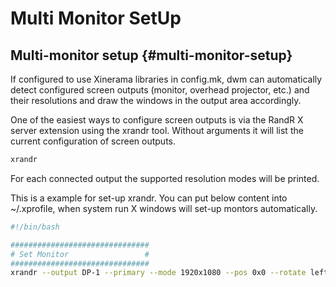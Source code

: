# Multi Monitor SetUp


## Multi-monitor setup {#multi-monitor-setup}

If configured to use Xinerama libraries in config.mk, dwm can automatically detect configured screen outputs (monitor, overhead projector, etc.) and their resolutions and draw the windows in the output area accordingly.

One of the easiest ways to configure screen outputs is via the RandR X server extension using the xrandr tool. Without arguments it will list the current configuration of screen outputs.

```bash
xrandr
```

For each connected output the supported resolution modes will be printed.

This is a example for set-up xrandr. You can put below content into ~/.xprofile, when system run X windows will set-up montors automatically.

```bash
#!/bin/bash

###############################
# Set Monitor                 #
###############################
xrandr --output DP-1 --primary --mode 1920x1080 --pos 0x0 --rotate left --output HDMI-1 --mode 2560x1440 --pos 1080x0 --rotate normal --output DVI-D-1 --off
```


